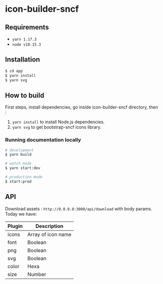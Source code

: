 # icon-builder-sncf

## Requirements

- `yarn 1.17.3`
- `node v10.15.3`

## Installation

```bash
$ cd app
$ yarn install
$ yarn svg
```

## How to build

First steps, install dependencies, go inside icon-builder-sncf directory, then :

1. `yarn install` to install Node.js dependencies.
2. `yarn svg` to get bootstrap-sncf icons library.

### Running documentation locally

```bash
# development
$ yarn build

# watch mode
$ yarn start:dev

# production mode
$ start:prod
```

## API

Download assets : `http://0.0.0.0:3000/api/download` with body params.
Today we have:

| Plugin | Description |
| ------ | ----------- |
| icons | Array of icon name |
| font | Boolean |
| png | Boolean |
| svg | Boolean |
| color | Hexa |
| size | Number |